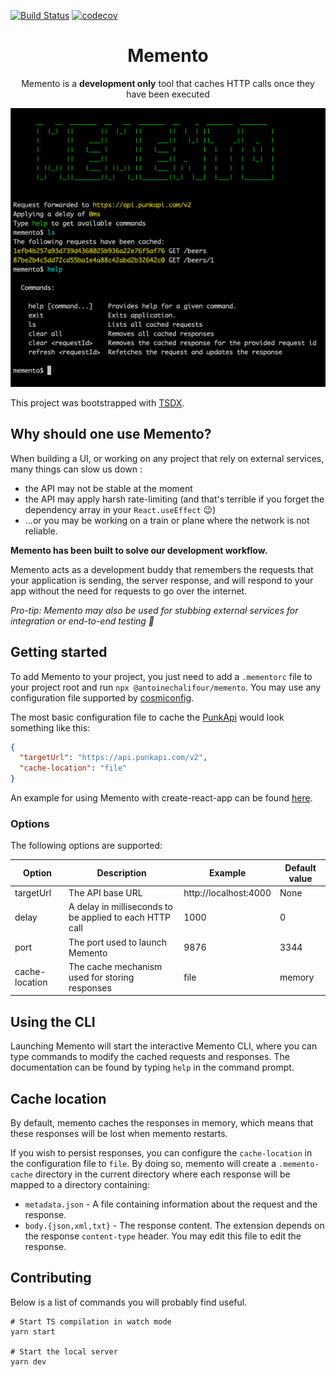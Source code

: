 [![Build Status](https://travis-ci.org/antoinechalifour/memento.svg?branch=master)](https://travis-ci.org/antoinechalifour/memento) [![codecov](https://codecov.io/gh/antoinechalifour/memento/branch/master/graph/badge.svg)](https://codecov.io/gh/antoinechalifour/memento)

<p align="center">
  <h1 align="center">Memento</h3>
  <p align="center">Memento is a <strong>development only</strong> tool that caches HTTP calls once they have been executed</p>
</p>

<div align="center"><img src="https://github.com/antoinechalifour/memento/blob/master/cover.png?raw=true" alt="Medium Zoom Demo"></div>

This project was bootstrapped with [TSDX](https://github.com/jaredpalmer/tsdx).

## Why should one use Memento?

When building a UI, or working on any project that rely on external services, many things can slow us down :

- the API may not be stable at the moment
- the API may apply harsh rate-limiting (and that's terrible if you forget the dependency array in your `React.useEffect` 😉)
- ...or you may be working on a train or plane where the network is not reliable.

**Memento has been built to solve our development workflow.**

Memento acts as a development buddy that remembers the requests that your application is sending, the server response, and will respond to your app without the need for requests to go over the internet.

*Pro-tip: Memento may also be used for stubbing external services for integration or end-to-end testing 🎉*

## Getting started

To add Memento to your project, you just need to add a `.mementorc` file to your project root and run `npx @antoinechalifour/memento`. You may use any configuration file supported by [cosmiconfig](https://github.com/davidtheclark/cosmiconfig).

The most basic configuration file to cache the [PunkApi](https://punkapi.com/documentation/v2) would look something like this:

```json
{
  "targetUrl": "https://api.punkapi.com/v2",
  "cache-location": "file"
}
```

An example for using Memento with create-react-app can be found [here](./example/create-react-app).

### Options

The following options are supported:

| Option         | Description                                             | Example               | Default value |
| -------------- | ------------------------------------------------------- | --------------------- | ------------- |
| targetUrl      | The API base URL                                        | http://localhost:4000 | None          |
| delay          | A delay in milliseconds to be applied to each HTTP call | 1000                  | 0             |
| port           | The port used to launch Memento                         | 9876                  | 3344          |
| cache-location | The cache mechanism used for storing responses          | file                  | memory        |

## Using the CLI

Launching Memento will start the interactive Memento CLI, where you can type commands to modify the cached requests and responses. The documentation can be found by typing `help` in the command prompt.

## Cache location

By default, memento caches the responses in memory, which means that these responses will be lost when memento restarts.

If you wish to persist responses, you can configure the `cache-location` in the configuration file to `file`. By doing so, memento will create a `.memento-cache` directory in the current directory where each response will be mapped to a directory containing:

- `metadata.json` - A file containing information about the request and the response.
- `body.{json,xml,txt}` - The response content. The extension depends on the response `content-type` header. You may edit this file to edit the response.

## Contributing

Below is a list of commands you will probably find useful.

```
# Start TS compilation in watch mode
yarn start

# Start the local server
yarn dev
```
